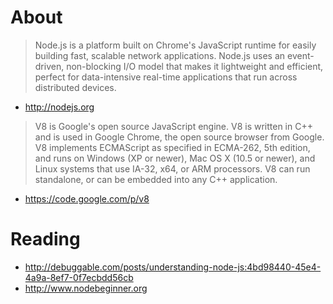 # About

> Node.js is a platform built on Chrome's JavaScript runtime for easily building fast, scalable network applications. Node.js uses an event-driven, non-blocking I/O model that makes it lightweight and efficient, perfect for data-intensive real-time applications that run across distributed devices.

* http://nodejs.org

> V8 is Google's open source JavaScript engine.
> V8 is written in C++ and is used in Google Chrome, the open source browser from Google.
> V8 implements ECMAScript as specified in ECMA-262, 5th edition, and runs on Windows (XP or newer), Mac OS X (10.5 or newer), and Linux systems that use IA-32, x64, or ARM processors.
> V8 can run standalone, or can be embedded into any C++ application.

* https://code.google.com/p/v8

# Reading

* http://debuggable.com/posts/understanding-node-js:4bd98440-45e4-4a9a-8ef7-0f7ecbdd56cb
* http://www.nodebeginner.org
